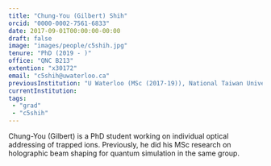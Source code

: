 ```yaml
---
title: "Chung-You (Gilbert) Shih"
orcid: "0000-0002-7561-6833"
date: 2017-09-01T00:00:00-00:00
draft: false
image: "images/people/c5shih.jpg"
tenure: "PhD (2019 - )"
office: "QNC B213"
extention: "x30172"
email: "c5shih@uwaterloo.ca"
previousInstitution: "U Waterloo (MSc (2017-19)), National Taiwan University (BSc)"
currentInstitution: 
tags:
 - "grad"
 - "c5shih"
---
```


Chung-You (Gilbert) is a PhD student working on individual optical addressing of trapped ions. Previously, he did his MSc research on holographic beam shaping for quantum simulation in the same group. 
